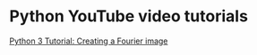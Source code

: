 # Python YouTube video tutorials

[Python 3 Tutorial: Creating a Fourier image](https://youtu.be/gJ2m0dd7QpU)
